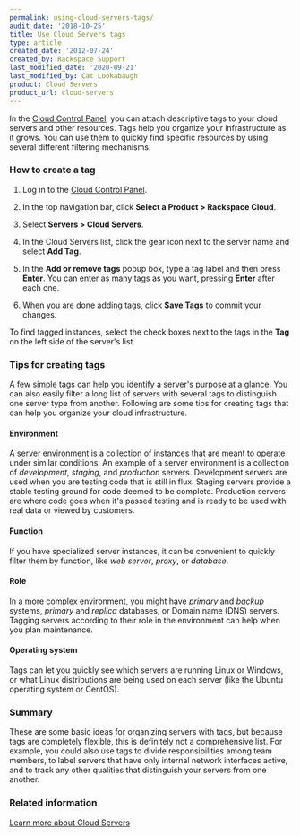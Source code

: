 ```yaml
---
permalink: using-cloud-servers-tags/
audit_date: '2018-10-25'
title: Use Cloud Servers tags
type: article
created_date: '2012-07-24'
created_by: Rackspace Support
last_modified_date: '2020-09-21'
last_modified_by: Cat Lookabaugh
product: Cloud Servers
product_url: cloud-servers
---
```


In the [Cloud Control Panel](https://login.rackspace.com), you can
attach descriptive tags to your cloud servers and other resources. Tags
help you organize your infrastructure as it grows. You can use them to
quickly find specific resources by using several different filtering
mechanisms.

### How to create a tag

1.  Log in to the [Cloud Control Panel](https://login.rackspace.com).

2.  In the top navigation bar, click **Select a Product > Rackspace Cloud**.

3.  Select **Servers > Cloud Servers**.

4.  In the Cloud Servers list, click the gear icon next to the server
    name and select **Add Tag**.

5.  In the **Add or remove tags** popup box, type a tag label and then
    press **Enter**. You can enter as many tags as you want, pressing
    **Enter** after each one.

6.  When you are done adding tags, click **Save Tags** to commit
    your changes.

To find tagged instances, select the check boxes next to the tags in the
**Tag** on the left side of the server's list.

### Tips for creating tags

A few simple tags can help you identify a server's purpose at a glance.
You can also easily filter a long list of servers with several tags to
distinguish one server type from another. Following are some tips for
creating tags that can help you organize your cloud infrastructure.

#### Environment

A server environment is a collection of instances that are meant to
operate under similar conditions. An example of a server environment is
a collection of *development*, *staging*, and *production* servers.
Development servers are used when you are testing code that is still in
flux. Staging servers provide a stable testing ground for code deemed to
be complete. Production servers are where code goes when it's passed
testing and is ready to be used with real data or viewed by customers.

#### Function

If you have specialized server instances, it can be convenient to
quickly filter them by function, like *web server*, *proxy*, or
*database*.

#### Role

In a more complex environment, you might have *primary* and *backup*
systems, *primary* and *replica* databases, or Domain name (DNS) servers.
Tagging servers according to their role in the environment can help when
you plan maintenance.

#### Operating system

Tags can let you quickly see which servers are running Linux or Windows,
or what Linux distributions are being used on each server (like the Ubuntu
  operating system or CentOS).

### Summary

These are some basic ideas for organizing servers with tags, but because
tags are completely flexible, this is definitely not a comprehensive
list. For example, you could also use tags to divide responsibilities
among team members, to label servers that have only internal network
interfaces active, and to track any other qualities that distinguish
your servers from one another.

### Related information

[Learn more about Cloud Servers](/support/how-to/learn-more-about-cloud-servers)
